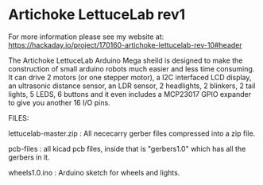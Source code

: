 # Artichoke LettuceLab rev1

For more information please see my website at: https://hackaday.io/project/170160-artichoke-lettucelab-rev-10#header

The Artichoke LettuceLab Arduino Mega sheild is designed to make the construction of small arduino robots much easier and less time consuming. It can drive 2 motors (or one stepper motor), a I2C interfaced LCD display, an ultrasonic distance sensor, an LDR sensor, 2 headlights, 2 blinkers, 2 tail lights, 5 LEDS, 6 buttons and it even includes a MCP23017 GPIO expander to give you another 16 I/O pins.

FILES:

lettucelab-master.zip : All nececarry gerber files compressed into a zip file.

pcb-files : all kicad pcb files, inside that is "gerbers1.0"  which has all the gerbers in it.

wheels1.0.ino : Arduino sketch for wheels and lights.

